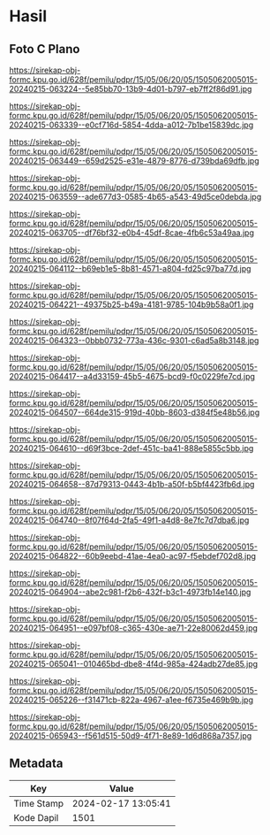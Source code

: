 # Hasil

## Foto C Plano

https://sirekap-obj-formc.kpu.go.id/628f/pemilu/pdpr/15/05/06/20/05/1505062005015-20240215-063224--5e85bb70-13b9-4d01-b797-eb7ff2f86d91.jpg

https://sirekap-obj-formc.kpu.go.id/628f/pemilu/pdpr/15/05/06/20/05/1505062005015-20240215-063339--e0cf716d-5854-4dda-a012-7b1be15839dc.jpg

https://sirekap-obj-formc.kpu.go.id/628f/pemilu/pdpr/15/05/06/20/05/1505062005015-20240215-063449--659d2525-e31e-4879-8776-d739bda69dfb.jpg

https://sirekap-obj-formc.kpu.go.id/628f/pemilu/pdpr/15/05/06/20/05/1505062005015-20240215-063559--ade677d3-0585-4b65-a543-49d5ce0debda.jpg

https://sirekap-obj-formc.kpu.go.id/628f/pemilu/pdpr/15/05/06/20/05/1505062005015-20240215-063705--df76bf32-e0b4-45df-8cae-4fb6c53a49aa.jpg

https://sirekap-obj-formc.kpu.go.id/628f/pemilu/pdpr/15/05/06/20/05/1505062005015-20240215-064112--b69eb1e5-8b81-4571-a804-fd25c97ba77d.jpg

https://sirekap-obj-formc.kpu.go.id/628f/pemilu/pdpr/15/05/06/20/05/1505062005015-20240215-064221--49375b25-b49a-4181-9785-104b9b58a0f1.jpg

https://sirekap-obj-formc.kpu.go.id/628f/pemilu/pdpr/15/05/06/20/05/1505062005015-20240215-064323--0bbb0732-773a-436c-9301-c6ad5a8b3148.jpg

https://sirekap-obj-formc.kpu.go.id/628f/pemilu/pdpr/15/05/06/20/05/1505062005015-20240215-064417--a4d33159-45b5-4675-bcd9-f0c0229fe7cd.jpg

https://sirekap-obj-formc.kpu.go.id/628f/pemilu/pdpr/15/05/06/20/05/1505062005015-20240215-064507--664de315-919d-40bb-8603-d384f5e48b56.jpg

https://sirekap-obj-formc.kpu.go.id/628f/pemilu/pdpr/15/05/06/20/05/1505062005015-20240215-064610--d69f3bce-2def-451c-ba41-888e5855c5bb.jpg

https://sirekap-obj-formc.kpu.go.id/628f/pemilu/pdpr/15/05/06/20/05/1505062005015-20240215-064658--87d79313-0443-4b1b-a50f-b5bf4423fb6d.jpg

https://sirekap-obj-formc.kpu.go.id/628f/pemilu/pdpr/15/05/06/20/05/1505062005015-20240215-064740--8f07f64d-2fa5-49f1-a4d8-8e7fc7d7dba6.jpg

https://sirekap-obj-formc.kpu.go.id/628f/pemilu/pdpr/15/05/06/20/05/1505062005015-20240215-064822--60b9eebd-41ae-4ea0-ac97-f5ebdef702d8.jpg

https://sirekap-obj-formc.kpu.go.id/628f/pemilu/pdpr/15/05/06/20/05/1505062005015-20240215-064904--abe2c981-f2b6-432f-b3c1-4973fb14e140.jpg

https://sirekap-obj-formc.kpu.go.id/628f/pemilu/pdpr/15/05/06/20/05/1505062005015-20240215-064951--e097bf08-c365-430e-ae71-22e80062d459.jpg

https://sirekap-obj-formc.kpu.go.id/628f/pemilu/pdpr/15/05/06/20/05/1505062005015-20240215-065041--010465bd-dbe8-4f4d-985a-424adb27de85.jpg

https://sirekap-obj-formc.kpu.go.id/628f/pemilu/pdpr/15/05/06/20/05/1505062005015-20240215-065226--f31471cb-822a-4967-a1ee-f6735e469b9b.jpg

https://sirekap-obj-formc.kpu.go.id/628f/pemilu/pdpr/15/05/06/20/05/1505062005015-20240215-065943--f561d515-50d9-4f71-8e89-1d6d868a7357.jpg


## Metadata

| Key        | Value               |
| ---------- | ------------------- |
| Time Stamp | 2024-02-17 13:05:41 |
| Kode Dapil | 1501                |



